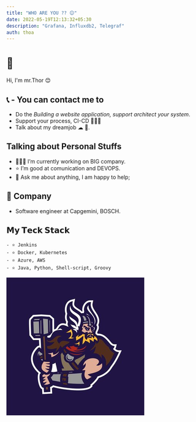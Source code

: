 ```yaml
---
title: "WHO ARE YOU ?? 😊"
date: 2022-05-19T12:13:32+05:30
description: "Grafana, Influxdb2, Telegraf"
auth: thoa
---
```


# 👋

Hi, I'm mr.Thor 😊

## 📞 - You can contact me to

- Do the *Building a website application, support architect your system*.
- Support your process, CI-CD  👨🏽‍💻
- Talk about my dreamjob ☁ 🥑.

## Talking about Personal Stuffs

- 👨🏽‍💻 I’m currently working on BIG company.
- ⭐️ I’m good at comunication and DEVOPS.
- 💬 Ask me about anything, I am happy to help;

## 💼 Company

- Software engineer at Capgemini, BOSCH.

## 𝗠𝘆 𝗧𝗲𝗰𝗸 𝗦𝘁𝗮𝗰𝗸

    - ⭐️ Jenkins
    - ⭐️ Docker, Kubernetes
    - ⭐️ Azure, AWS
    - ⭐️ Java, Python, Shell-script, Groovy

![My imageg](/images/thor_logo.jpeg)
